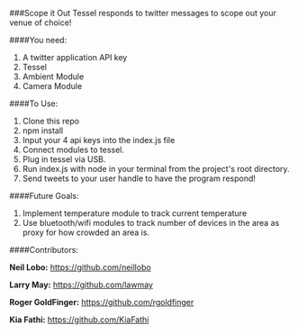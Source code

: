 ###Scope it Out
Tessel responds to twitter messages to scope out your venue of choice!

####You need:
1. A twitter application API key
1. Tessel
1. Ambient Module
1. Camera Module


####To Use:
1. Clone this repo
1. npm install
1. Input your 4 api keys into the index.js file
1. Connect modules to tessel.
1. Plug in tessel via USB.
1. Run index.js with node in your terminal from the project's root directory.
1. Send tweets to your user handle to have the program respond!


####Future Goals:
1. Implement temperature module to track current temperature
1. Use bluetooth/wifi modules to track number of devices in the area as proxy for how crowded an area is.

####Contributors:

**Neil Lobo:**  https://github.com/neillobo

**Larry May:**  https://github.com/lawmay

**Roger GoldFinger:** https://github.com/rgoldfinger

**Kia Fathi:** https://github.com/KiaFathi

